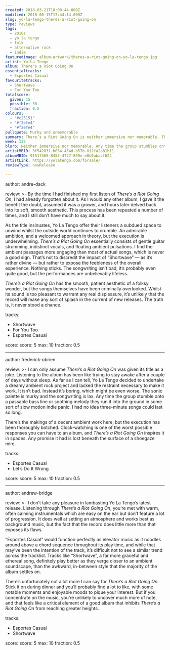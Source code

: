 ```yaml
---
created: 2018-03-21T18:00:44.000Z
modified: 2018-06-15T17:44:14.000Z
slug: yo-la-tengo-theres-a-riot-going-on
type: reviews
tags:
  - 2010s
  - yo la tengo
  - folk
  - alternative rock
  - indie
featuredimage: album-artwork/theres-a-riot-going-on-yo-la-tengo.jpg
artist: Yo La Tengo
album: There's a Riot Going On
essentialtracks:
  - Esportes Casual
favouritetracks:
  - Shortwave
  - For You Too
totalscore:
  given: 15
  possible: 30
  fraction: 0.5
colours:
  - "#c25151"
  - "#f2efe4"
  - "#f2efe4"
pullquote: Murky and unmemorable
summary: There’s a Riot Going On is neither immersive nor memorable. The sonic palette is murky and the songwriting is lax. Any time the group stumbles onto a passable bass line or soothing melody they run it into the ground in some sort of slow motion indie panic.
week: 137
blurb: Neither immersive nor memorable. Any time the group stumbles onto a passable bass line or melody they run it into the ground in a slow-motion indie panic.
artistMBID: 3f542031-b054-454d-b57b-812fa2a81b11
albumMBID: 91517369-8453-4727-899e-e0b0abacf624
artistLink: https://yolatengo.com/forsale/
reviewType: newRelease

---
```


author: andre-dack

review: >-
  By the time I had finished my first listen of *There’s a Riot Going On*, I had already forgotten about it. As I would any other album, I gave it the benefit the doubt, assumed it was a grower, and hours later delved back into its soft, smooth aesthetic. This process has been repeated a number of times, and I still don’t have much to say about it. 
  
  As the title insinuates, Yo La Tengo offer their listeners a subdued space to unwind whilst the outside world continues to crumble. An admirable ambition, and a welcomed approach in theory, but the execution is underwhelming. *There’s a Riot Going On* essentially consists of gentle guitar strumming, indistinct vocals, and floating ambient pulsations. I find the ambient passages more engaging than most of actual songs, which is never a good sign. That’s not to discredit the impact of “Shortwave” — as it’s rather divine — but rather to expose the feebleness of the overall experience. Nothing sticks. The songwriting isn’t bad, it’s probably even quite good, but the performances are unbelievably lifeless. 
  
  *There’s a Riot Going On* has the smooth, patient aesthetic of a folksy wonder, but the songs themselves have been criminally overlooked. Whilst its sound is too pleasant to warrant any real displeasure, it’s unlikely that the record will make any sort of splash in the current of new releases. The truth is, it never stood a chance.

tracks:
  - Shortwave
  - ­­For You Too
  - ­­Esportes Casual

score:
  score: 5
  max: 10
  fraction: 0.5

---
author: frederick-obrien

review: >-
  I can only assume *There’s a Riot Going On* was given its title as a joke. Listening to the album has been like trying to stay awake after a couple of days without sleep. As far as I can tell, Yo La Tengo decided to undertake a dreamy ambient rock project and lacked the restraint necessary to make it work. It isn’t bad. Instead it’s boring, which might be even worse. The sonic palette is murky and the songwriting is lax. Any time the group stumble onto a passable bass line or soothing melody they run it into the ground in some sort of slow motion indie panic. I had no idea three-minute songs could last so long. 
  
  There’s the makings of a decent ambient work here, but the execution has been thoroughly botched. Clock-watching is one of the worst possible responses you can have to an album, and *There’s a Riot Going On* inspires it in spades. Any promise it had is lost beneath the surface of a shoegaze mire.

tracks:
  - Esportes Casual
  - ­­Let’s Do It Wrong

score:
  score: 5
  max: 10
  fraction: 0.5

---
author: andrew-bridge

review: >-
  I don’t take any pleasure in lambasting Yo La Tengo’s latest release. Listening through *There’s a Riot Going On*, you’re met with warm, often calming instrumentals which are easy on the ear but don’t feature a lot of progression. It does well at setting an atmosphere and works best as background music, but the fact that the record does little more than that exposes its flaws. 
  
  “Esportes Casual” would function perfectly as elevator music as it noodles around above a chord sequence throughout its play time, and while that may’ve been the intention of the track, it’s difficult not to see a similar trend across the tracklist. Tracks like “Shortwave”, a far more graceful and ethereal song, definitely play better as they verge closer to an ambient soundscape, than the awkward, in-between style that the majority of the album settles on. 
  
  There’s unfortunately not a lot more I can say for *There’s a Riot Going On*. Stick it on during dinner and you’ll probably find a lot to like, with some notable moments and enjoyable moods to pique your interest. But if you concentrate on the music, you’re unlikely to uncover much more of note, and that feels like a critical element of a good album that inhibits *There’s a Riot Going On* from reaching greater heights.

tracks:
  - Esportes Casual
  - ­­Shortwave
  
score:
  score: 5
  max: 10
  fraction: 0.5
